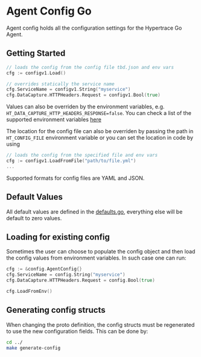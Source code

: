 # Agent Config Go

Agent config holds all the configuration settings for the Hypertrace Go Agent.

## Getting Started

```go
// loads the config from the config file tbd.json and env vars
cfg := configv1.Load()

// overrides statically the service name
cfg.ServiceName = configv1.String("myservice")
cfg.DataCapture.HTTPHeaders.Request = configv1.Bool(true)
```

Values can also be overriden by the environment variables, e.g. `HT_DATA_CAPTURE_HTTP_HEADERS_RESPONSE=false`. You can check a list of the supported environment variables [here](https://github.com/hypertrace/agent-config/blob/main/ENV_VARS.md)

The location for the config file can also be overriden by passing the path in `HT_CONFIG_FILE` environment variable or you can set the location in code by using

```go
// loads the config from the specified file and env vars
cfg := configv1.LoadFromFile("path/to/file.yml")
...
```

Supported formats for config files are YAML and JSON.

## Default Values

All default values are defined in the [defaults.go](./defaults.go), everything else will be default to zero values.

## Loading for existing config

Sometimes the user can choose to populate the config object and then load the config values
from environment variables. In such case one can run:

```go
cfg := &config.AgentConfig{}
cfg.ServiceName = config.String("myservice")
cfg.DataCapture.HTTPHeaders.Request = config.Bool(true)

cfg.LoadFromEnv()
```

## Generating config structs

When changing the proto definition, the config structs must be regenerated to use the new configuration fields. This can be done by:

```bash
cd ../
make generate-config
```
